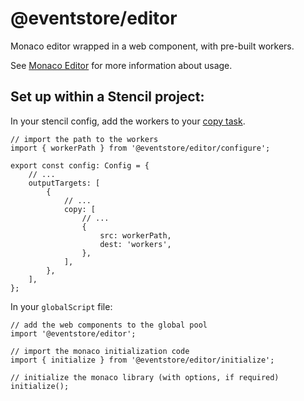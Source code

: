 # @eventstore/editor

Monaco editor wrapped in a web component, with pre-built workers.

See [Monaco Editor](https://microsoft.github.io/monaco-editor/) for more information about usage.

## Set up within a Stencil project:

In your stencil config, add the workers to your [copy task](https://stenciljs.com/docs/copy-tasks#copy-tasks-for-output-targets).

```tsx
// import the path to the workers
import { workerPath } from '@eventstore/editor/configure';

export const config: Config = {
    // ...
    outputTargets: [
        {
            // ...
            copy: [
                // ...
                {
                    src: workerPath,
                    dest: 'workers',
                },
            ],
        },
    ],
};
```

In your `globalScript` file:

```tsx
// add the web components to the global pool
import '@eventstore/editor';

// import the monaco initialization code
import { initialize } from '@eventstore/editor/initialize';

// initialize the monaco library (with options, if required)
initialize();
```

